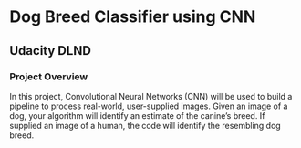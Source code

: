 # Dog Breed Classifier using CNN
## Udacity DLND



### Project Overview

In this project, Convolutional Neural Networks (CNN) will be used to build a pipeline to process real-world, user-supplied images. Given an image of a dog, your algorithm will identify an estimate of the canine’s breed. If supplied an image of a human, the code will identify the resembling dog breed.
